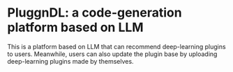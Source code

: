 # PluggnDL: a code-generation platform based on LLM
This is a platform based on LLM that can recommend deep-learning plugins to users. Meanwhile, users can also update the plugin base by uploading deep-learning plugins made by themselves.

